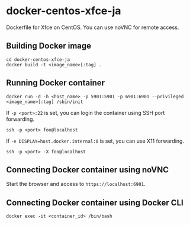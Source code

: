 # docker-centos-xfce-ja
Dockerfile for Xfce on CentOS. You can use noVNC for remote access.

## Building Docker image
```
cd docker-centos-xfce-ja
docker build -t <image_name>[:tag] .
```

## Running Docker container
```
docker run -d -h <host_name> -p 5901:5901 -p 6901:6901 --privileged <image_name>[:tag] /sbin/init
```

If ```-p <port>:22``` is set, you can login the container using SSH port forwarding.
```
ssh -p <port> foo@localhost
```

If ```-e DISPLAY=host.docker.internal:0``` is set, you can use X11 forwarding.
```
ssh -p <port> -X foo@localhost
```

## Connecting Docker container using noVNC
Start the browser and access to ```https://localhost:6901```.

## Connecting Docker container using Docker CLI
```
docker exec -it <container_id> /bin/bash
```
